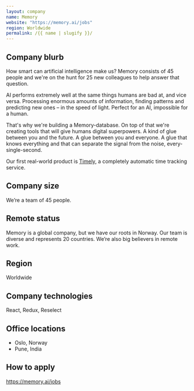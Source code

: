 ```yaml
---
layout: company
name: Memory
website: "https://memory.ai/jobs"
region: Worldwide
permalink: /{{ name | slugify }}/
---
```


## Company blurb

How smart can artificial intelligence make us? Memory consists of 45 people and we're on the hunt for 25 new colleagues to help answer that question.

AI performs extremely well at the same things humans are bad at, and vice versa. Processing enormous amounts of information, finding patterns and predicting new ones – in the speed of light. Perfect for an AI, impossible for a human.

That's why we're building a Memory-database. On top of that we're creating tools that will give humans digital superpowers. A kind of glue between you and the future. A glue between you and everyone. A glue that knows everything and that can separate the signal from the noise, every-single-second.

Our first real-world product is [Timely](https://timelyapp.com/), a completely automatic time tracking service.

## Company size

We’re a team of 45 people.

## Remote status

Memory is a global company, but we have our roots in Norway. Our team is diverse and represents 20 countries. We’re also big believers in remote work.

## Region

Worldwide

## Company technologies

React, Redux, Reselect

## Office locations

- Oslo, Norway
- Pune, India

## How to apply

https://memory.ai/jobs